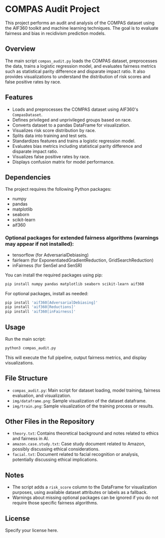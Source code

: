 # COMPAS Audit Project

This project performs an audit and analysis of the COMPAS dataset using the AIF360 toolkit and machine learning techniques. The goal is to evaluate fairness and bias in recidivism prediction models.

## Overview

The main script `compas_audit.py` loads the COMPAS dataset, preprocesses the data, trains a logistic regression model, and evaluates fairness metrics such as statistical parity difference and disparate impact ratio. It also provides visualizations to understand the distribution of risk scores and false positive rates by race.

## Features

- Loads and preprocesses the COMPAS dataset using AIF360's `CompasDataset`.
- Defines privileged and unprivileged groups based on race.
- Converts dataset to a pandas DataFrame for visualization.
- Visualizes risk score distribution by race.
- Splits data into training and test sets.
- Standardizes features and trains a logistic regression model.
- Evaluates bias metrics including statistical parity difference and disparate impact ratio.
- Visualizes false positive rates by race.
- Displays confusion matrix for model performance.

## Dependencies

The project requires the following Python packages:

- numpy
- pandas
- matplotlib
- seaborn
- scikit-learn
- aif360

### Optional packages for extended fairness algorithms (warnings may appear if not installed):

- tensorflow (for AdversarialDebiasing)
- fairlearn (for ExponentiatedGradientReduction, GridSearchReduction)
- inFairness (for SenSeI and SenSR)

You can install the required packages using pip:

```bash
pip install numpy pandas matplotlib seaborn scikit-learn aif360
```

For optional packages, install as needed:

```bash
pip install 'aif360[AdversarialDebiasing]'
pip install 'aif360[Reductions]'
pip install 'aif360[inFairness]'
```

## Usage

Run the main script:

```bash
python3 compas_audit.py
```

This will execute the full pipeline, output fairness metrics, and display visualizations.

## File Structure

- `compas_audit.py`: Main script for dataset loading, model training, fairness evaluation, and visualization.
- `img/dataframe.png`: Sample visualization of the dataset dataframe.
- `img/train.png`: Sample visualization of the training process or results.

## Other Files in the Repository

- `theory.txt`: Contains theoretical background and notes related to ethics and fairness in AI.
- `amazon.case.study.txt`: Case study document related to Amazon, possibly discussing ethical considerations.
- `facial.txt`: Document related to facial recognition or analysis, potentially discussing ethical implications.

## Notes

- The script adds a `risk_score` column to the DataFrame for visualization purposes, using available dataset attributes or labels as a fallback.
- Warnings about missing optional packages can be ignored if you do not require those specific fairness algorithms.

## License

Specify your license here.
